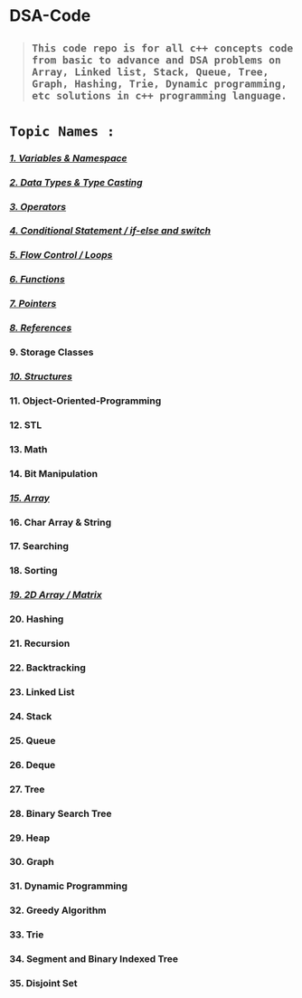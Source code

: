 # **DSA-Code**
> ## **`This code repo is for all c++ concepts code from basic to advance and DSA problems on Array, Linked list, Stack, Queue, Tree, Graph, Hashing, Trie, Dynamic programming, etc solutions in c++ programming language.`**


# **`Topic Names :`**
### [**_1. Variables & Namespace_**](./Variables%20%26%20Namespaces/ "Variables & Namespace")    <br/>
### [**_2. Data Types & Type Casting_**](./Data%20Types%20%26%20Type%20Casting/ "Data Types & Type Casting")    <br/>
### [**_3. Operators_**](./Operators/ "Operators")    <br/>
### [**_4. Conditional Statement / if-else and switch_**](./Selections%20or%20Conditionals%20Statements/ "Conditional Statement")   <br/>
### [**_5. Flow Control / Loops_**](./Loops/ "Loops")    <br/>
### [**_6. Functions_**](./Functions "Functions")    <br/>
### [**_7. Pointers_**](./Pointers "Pointers")    <br/>
### [**_8. References_**](./Reference "References")    <br/>
### 9. Storage Classes   <br/>
### [**_10. Structures_**](./Structure "Structure")    <br/>
### 11. Object-Oriented-Programming    <br/>
### 12. STL  <br/>
### 13. Math   <br/>
### 14. Bit Manipulation   <br/>
### [**_15. Array_**](./Array "Array")    <br/>
### 16. Char Array & String   <br/>
### 17. Searching    <br/>
### 18. Sorting    <br/>
### [**_19. 2D Array / Matrix_**](./2D%20Array%20 "2D Array")    <br/>
### 20. Hashing   <br/>
### 21. Recursion  <br/>
### 22. Backtracking   <br/>
### 23. Linked List   <br/>
### 24. Stack    <br/>
### 25. Queue   <br/>
### 26. Deque   <br/>
### 27. Tree   <br/>
### 28. Binary Search Tree    <br/>
### 29. Heap   <br/>
### 30. Graph   <br/>
### 31. Dynamic Programming    <br/>
### 32. Greedy Algorithm    <br/>
### 33. Trie   <br/>
### 34. Segment and Binary Indexed Tree  <br/>
### 35. Disjoint Set   <br/>
